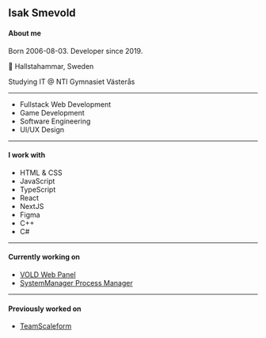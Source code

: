 
## Isak Smevold
#### About me
Born 2006-08-03. Developer since 2019.

📍 Hallstahammar, Sweden

Studying IT @ NTI Gymnasiet Västerås
____

* Fullstack Web Development
* Game Development
* Software Engineering
* UI/UX Design

____
#### I work with
* HTML & CSS
* JavaScript
* TypeScript
* React
* NextJS
* Figma
* C++
* C#



____
#### Currently working on
* [VOLD Web Panel](https://github.com/smevold/VOLD)
* [SystemManager Process Manager](https://github.com/SystemMonitorTools)
____
#### Previously worked on
* [TeamScaleform](https://github.com/TeamSCALEFORM/scaleform)




